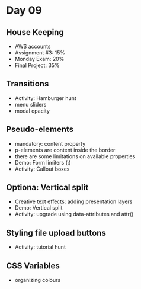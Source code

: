 # Day 09
## House Keeping
- AWS accounts
- Assignment #3: 15%
- Monday Exam: 20%
- Final Project: 35%

## Transitions
- Activity: Hamburger hunt
- menu sliders
- modal opacity

## Pseudo-elements
- mandatory: content property
- p-elements are content inside the border
- there are some limitations on available properties
- Demo: Form limiters (:)
- Activity: Callout boxes

## Optiona: Vertical split
- Creative text effects: adding presentation layers
- Demo: Vertical split
- Activity: upgrade using data-attributes and attr()

## Styling file upload buttons
- Activity: tutorial hunt

## CSS Variables
- organizing colours